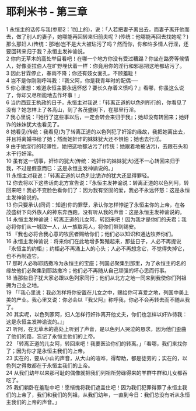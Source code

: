 # 耶利米书 - 第三章
  
 1 永恒主的话传与我(参耶2：1加上的)，说：「人若把妻子离出去，而妻子离开他而去，做了别人的妻子，她哪能再回转来归前夫呢？(传统：他哪能再回去找她呢？)那么那妇人(传统：那地)岂不是大大被玷污了吗？然而你，你和许多情人行淫，还要回转来归于我？永恒主发神谕说。  
 2 你向无草木的高处举目看吧！在哪一个地方你没有受过糟蹋？你坐在路旁等候情人，好像亚拉伯人在旷野埋伏着一样：你竟用你的淫行和邪恶把这地都玷污了。  
 3 因此甘霖停止，春雨不降；你还有妓女面孔，不顾羞耻！  
 4 岂不是你刚刚呼叫我：『我父阿，你是我青年时的配偶──  
 5 你心里想：难道永恒主要永远怀怒？要长久存着义愤吗？』看哪，你虽这么说了，你却又尽所能地去作坏事！」  
 6 当约西亚王执政的日子，永恒主对我说：「转离正道的以色列所行的，你看见了没有？她怎样上了各高山，到了各茂盛树下，在那里行淫。  
 7 我心里说：『她行了这些事以后，一定会转会来归于我』；她却没有转回来；她奸诈的妹妹犹大也看见了。  
 8 她看见(传统：我看见)为了转离正道的以色列犯了奸淫的缘故，我把她离出去，并且将离婚书给了她；然而她奸诈的妹妹犹大还不惧怕；她也去行淫。  
 9 由于她淫行的轻薄性，她把这地都沾污了(传统：她跟着地被沾污)，去跟石头和木干行奸淫。  
 10 虽有这一切事，奸诈的犹大(传统：她奸诈的妹妹犹大)还不一心转回来归于我，不过是假意而已：这是永恒主发神谕说的。」  
 11 永恒主对我说：「转离正道的以色列比诡诈的犹大还显得罪轻。  
 12 你去将以下这些话向北方宣告说：『永恒主发神谕说：转离正道的以色列阿，转回来吧！我必不变脸色看你们了：因为我有坚固的爱，我必不永远怀怒：这是永恒主发神谕说的。  
 13 你只要承认(同词：知道)你的罪孽，承认你怎样悖逆了永恒主你的上帝，在各茂盛树下向外族人的神东奔西跑，没有听从我的声音：这是永恒主发神谕说的。  
 14 永恒主发神谕说：转离正道的儿女阿，转回来吧！因为我才是你们的夫君；我必将你们从一城取一人，从一族取两人，将你们带到锡安。  
 15 『我也必将合我心意的牧民者赐给你们；他们必以知识和通达牧养你们。  
 16 永恒主发神谕说：将来你们在此地增多繁殖起来，那些日子，人必不再提说『永恒主的约柜』；约柜必不再涌上人的心头；人必不再想念它，不觉得失掉它，也不再制造它。  
 17 那时人必称耶路撒冷为永恒主的宝座；列国必聚集到那里，为了永恒主的名的缘故他们必聚集到耶路撒冷；他们必不再随从自己顽强的坏心思而行事。  
 18 当那些日子犹大家必跟以色列家同行；他们从北方之地一同来到我使你们列祖拥为己业之地。  
 19 「『我心里说：我必怎样将你安置在儿女之中，赐给你可喜爱之地，列国中美上美的产业。我心里又说：你必会以『我父阿』称呼我，你必不会再转去而不随从我了。  
 20 其实呢，以色列家阿，妇人怎样行奸诈离开他丈夫，你们也怎样以奸诈待我：这是永恒主发神谕说的。』」  
 21 听阿，在无草木的高处上听到了声音，是以色列人哭泣的恳求，因为他们歪曲了他们的路，忘记了永恒主他们的上帝。  
 22 「转离正道的儿女阿，转回来吧！我要医治你们的转离。」「看哪，我们来找你了；因为你才是永恒主我们的上帝。  
 23 实在的，要从小山的声音，从大山的喧哗，得帮助，都是徒劳的；实在的，以色列之得救都在于永恒主我们的上帝。  
 24 从我们幼年以来那可耻的偶像就把我们列祖所劳碌得来的羊群牛群和儿女都吞吃了。  
 25 我们躺卧在羞耻中吧！愿惭愧将我们遮盖住吧！因为我们犯罪得罪了永恒主我们的上帝了，我们和我们的列祖，从我们幼年，一直到今日：我们总没有听从永恒主我们的上帝的声音。」